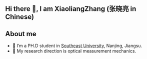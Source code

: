 ## Hi there 👋, I am XiaoliangZhang (张晓亮 in Chinese)

<!--
**xiaoliangzhang1998/xiaoliangzhang1998** is a ✨ _special_ ✨ repository because its `README.md` (this file) appears on your GitHub profile.

Here are some ideas to get you started:

- 👯 I’m looking to collaborate on ...
- 🤔 I’m looking for help with ...
- 💬 Ask me about ...
- 📫 How to reach me: ...
- 😄 Pronouns: ...
- ⚡ Fun fact: ...
-->
## About me
- 🔭 I’m a PH.D student in [Southeast University](https://www.seu.edu.cn/), Nanjing, Jiangsu.
- 🌱 My research direction is optical measurement mechanics.
